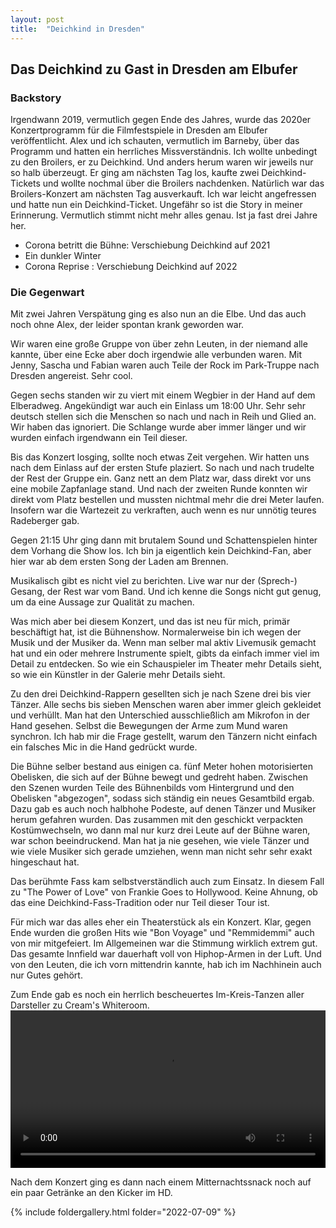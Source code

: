 ```yaml
---
layout: post
title:  "Deichkind in Dresden"
---
```


## Das Deichkind zu Gast in Dresden am Elbufer

### Backstory
Irgendwann 2019, vermutlich gegen Ende des Jahres, wurde das 2020er Konzertprogramm für die Filmfestspiele in Dresden am Elbufer veröffentlicht.
Alex und ich schauten, vermutlich im Barneby, über das Programm und hatten ein herrliches Missverständnis.
Ich wollte unbedingt zu den Broilers, er zu Deichkind.
Und anders herum waren wir jeweils nur so halb überzeugt.
Er ging am nächsten Tag los, kaufte zwei Deichkind-Tickets und wollte nochmal über die Broilers nachdenken.
Natürlich war das Broilers-Konzert am nächsten Tag ausverkauft. Ich war leicht angefressen und hatte nun ein Deichkind-Ticket.
Ungefähr so ist die Story in meiner Erinnerung. Vermutlich stimmt nicht mehr alles genau. Ist ja fast drei Jahre her.

* Corona betritt die Bühne: Verschiebung Deichkind auf 2021
* Ein dunkler Winter
* Corona Reprise : Verschiebung Deichkind auf 2022

### Die Gegenwart
Mit zwei Jahren Verspätung ging es also nun an die Elbe. Und das auch noch ohne Alex, der leider spontan krank geworden war.

Wir waren eine große Gruppe von über zehn Leuten, in der niemand alle kannte, über eine Ecke aber doch irgendwie alle verbunden waren.
Mit Jenny, Sascha und Fabian waren auch Teile der Rock im Park-Truppe nach Dresden angereist. Sehr cool.

Gegen sechs standen wir zu viert mit einem Wegbier in der Hand auf dem Elberadweg. Angekündigt war auch ein Einlass um 18:00 Uhr.
Sehr sehr deutsch stellen sich die Menschen so nach und nach in Reih und Glied an.
Wir haben das ignoriert. Die Schlange wurde aber immer länger und wir wurden einfach irgendwann ein Teil dieser.
 
Bis das Konzert losging, sollte noch etwas Zeit vergehen.
Wir hatten uns nach dem Einlass auf der ersten Stufe plaziert. So nach und nach trudelte der Rest der Gruppe ein.
Ganz nett an dem Platz war, dass direkt vor uns eine mobile Zapfanlage stand.
Und nach der zweiten Runde konnten wir direkt vom Platz bestellen und mussten nichtmal mehr die drei Meter laufen.
Insofern war die Wartezeit zu verkraften, auch wenn es nur unnötig teures Radeberger gab.

Gegen 21:15 Uhr ging dann mit brutalem Sound und Schattenspielen hinter dem Vorhang die Show los.
Ich bin ja eigentlich kein Deichkind-Fan, aber hier war ab dem ersten Song der Laden am Brennen.

Musikalisch gibt es nicht viel zu berichten. Live war nur der (Sprech-) Gesang, der Rest war vom Band.
Und ich kenne die Songs nicht gut genug, um da eine Aussage zur Qualität zu machen.

Was mich aber bei diesem Konzert, und das ist neu für mich, primär beschäftigt hat, ist die Bühnenshow.
Normalerweise bin ich wegen der Musik und der Musiker da.
Wenn man selber mal aktiv Livemusik gemacht hat und ein oder mehrere Instrumente spielt, gibts da einfach immer viel im Detail zu entdecken.
So wie ein Schauspieler im Theater mehr Details sieht, so wie ein Künstler in der Galerie mehr Details sieht.

Zu den drei Deichkind-Rappern gesellten sich je nach Szene drei bis vier Tänzer. Alle sechs bis sieben Menschen waren aber immer gleich gekleidet und verhüllt.
Man hat den Unterschied ausschließlich am Mikrofon in der Hand gesehen. Selbst die Bewegungen der Arme zum Mund waren synchron.
Ich hab mir die Frage gestellt, warum den Tänzern nicht einfach ein falsches Mic in die Hand gedrückt wurde.

Die Bühne selber bestand aus einigen ca. fünf Meter hohen motorisierten Obelisken, die sich auf der Bühne bewegt und gedreht haben.
Zwischen den Szenen wurden Teile des Bühnenbilds vom Hintergrund und den Obelisken "abgezogen", sodass sich ständig ein neues Gesamtbild ergab.
Dazu gab es auch noch halbhohe Podeste, auf denen Tänzer und Musiker herum gefahren wurden.
Das zusammen mit den geschickt verpackten Kostümwechseln, wo dann mal nur kurz drei Leute auf der Bühne waren, war schon beeindruckend.
Man hat ja nie gesehen, wie viele Tänzer und wie viele Musiker sich gerade umziehen, wenn man nicht sehr sehr exakt hingeschaut hat.

Das berühmte Fass kam selbstverständlich auch zum Einsatz. In diesem Fall zu "The Power of Love" von Frankie Goes to Hollywood.
Keine Ahnung, ob das eine Deichkind-Fass-Tradition oder nur Teil dieser Tour ist.

Für mich war das alles eher ein Theaterstück als ein Konzert. Klar, gegen Ende wurden die großen Hits wie "Bon Voyage" und "Remmidemmi" auch von mir mitgefeiert.
Im Allgemeinen war die Stimmung wirklich extrem gut. Das gesamte Innfield war dauerhaft voll von Hiphop-Armen in der Luft. 
Und von den Leuten, die ich vorn mittendrin kannte, hab ich im Nachhinein auch nur Gutes gehört. 

Zum Ende gab es noch ein herrlich bescheuertes Im-Kreis-Tanzen aller Darsteller zu Cream's Whiteroom.
<video width='100%' preload='metadata' controls> <source src='/assets/deichkind_whiteroom.mp4' type='video/mp4'/> </video>

Nach dem Konzert ging es dann nach einem Mitternachtssnack noch auf ein paar Getränke an den Kicker im HD.

{% include foldergallery.html folder="2022-07-09" %}

